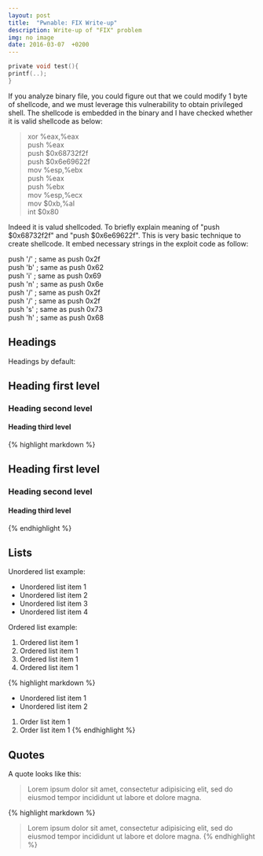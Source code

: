```yaml
---
layout: post
title:  "Pwnable: FIX Write-up"
description: Write-up of "FIX" problem
img: no image
date: 2016-03-07  +0200
---
```


```c
private void test(){
printf(..);
}
```

If you analyze binary file, you could figure out that we could modify 1 byte of shellcode, and we must leverage this vulnerability to obtain privileged shell.
The shellcode is embedded in the binary and I have checked whether it is valid shellcode as below:

> xor    %eax,%eax  
> push   %eax  
> push   $0x68732f2f  
> push   $0x6e69622f  
> mov    %esp,%ebx  
> push   %eax  
> push   %ebx  
> mov    %esp,%ecx  
> mov    $0xb,%al  
> int    $0x80  

Indeed it is valud shellcoded.
To briefly explain meaning of "push $0x68732f2f" and "push $0x6e69622f".
This is very basic technique to create shellcode. It embed necessary strings in the exploit code as follow:

push '/' ; same as push 0x2f  
push 'b' ; same as push 0x62  
push 'i' ; same as push 0x69  
push 'n' ; same as push 0x6e  
push '/' ; same as push 0x2f  
push '/' ; same as push 0x2f  
push 's' ; same as push 0x73  
push 'h' ; same as push 0x68  

## Headings

Headings by default:

## Heading first level
### Heading second level
#### Heading third level

{% highlight markdown %}
## Heading first level
### Heading second level
#### Heading third level
{% endhighlight %}

## Lists

Unordered list example:
* Unordered list item 1
* Unordered list item 2
* Unordered list item 3
* Unordered list item 4

Ordered list example:
1. Ordered list item 1
2. Ordered list item 1
3. Ordered list item 1
4. Ordered list item 1

{% highlight markdown %}
* Unordered list item 1
* Unordered list item 2

1. Order list item 1
2. Order list item 1
{% endhighlight %}


## Quotes

A quote looks like this:

> Lorem ipsum dolor sit amet, consectetur adipisicing elit, sed do eiusmod tempor
incididunt ut labore et dolore magna.

{% highlight markdown %}
> Lorem ipsum dolor sit amet, consectetur adipisicing elit, sed do eiusmod tempor
incididunt ut labore et dolore magna.
{% endhighlight %}

